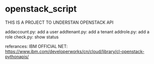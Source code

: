 # openstack_script
THIS IS A PROJECT TO UNDERSTAN OPENSTACK API

addaccount.py: add a user
addtenant.py: add a tenant
addrole.py: add a role
check.py: show status

referances:
IBM OFFICIAL NET: https://www.ibm.com/developerworks/cn/cloud/library/cl-openstack-pythonapis/

